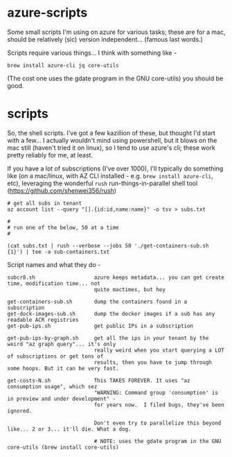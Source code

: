 # azure-scripts

Some small scripts I'm using on azure for various tasks; these are for a mac, should
be relatively (sic) version independent... (famous last words.)

Scripts require various things... I think with something like -

    brew install azure-cli jq core-utils

(The cost one uses the gdate program in the GNU core-utils) you should be good. 

# scripts

So, the shell scripts. I've got a few kazillion of these, but thought
I'd start with a few...  I actually wouldn't mind using powershell,
but it blows on the mac still (haven't tried it on linux), so I tend to
use azure's cli; these work pretty reliably for me, at least.

If you have a lot of subscriptions (I've over 1000), I'll typically do
something like (on a mac/linux, with AZ CLI installed - e.g. `brew install
azure-cli`, etc), leveraging the wonderful `rush` run-things-in-parallel
shell tool (https://github.com/shenwei356/rush)

    # get all subs in tenant
    az account list --query "[].{id:id,name:name}" -o tsv > subs.txt

    #
    # run one of the below, 50 at a time
    #

    (cat subs.txt | rush --verbose --jobs 50 './get-containers-sub.sh {1}') | tee -a sub-containers.txt

Script names and what they do -

    subcr8.sh                   azure keeps metadata... you can get create time, modification time... not 
                                quite mactimes, but hey

    get-containers-sub.sh       dump the containers found in a subscription
    get-dock-images-sub.sh      dump the docker images if a sub has any readable ACR registries
    get-pub-ips.sh              get public IPs in a subscription

    get-pub-ips-by-graph.sh     get all the ips in your tenant by the weird "az graph query"... it's only 
                                really weird when you start querying a LOT of subscriptions or get tons of 
                                results, then you have to jump through some hoops. But it can be very fast.

    get-costs-N.sh              This TAKES FOREVER. It uses "az consumption usage", which sez 
                                "WARNING: Command group 'consumption' is in preview and under development" -
                                for years now.  I filed bugs, they've been ignored.

                                Don't even try to parallelize this beyond like... 2 or 3... it'll die. What a dog.

                                # NOTE: uses the gdate program in the GNU core-utils (brew install core-utils)

